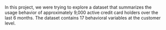 In this project, we were trying to explore a dataset that summarizes the usage behavior of approximately 9,000 active credit card holders over the last 6 months. The dataset contains 17 behavioral variables at the customer level.

